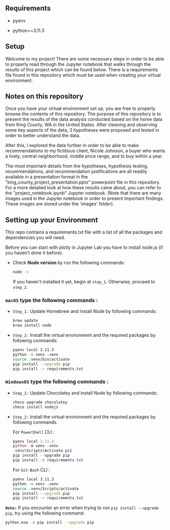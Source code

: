 ## Requirements

- pyenv

- python==3.11.3

## Setup

Welcome to my project! There are some necessary steps in order to be able to properly read through 
the Jupyter notebook that walks through the results of this project which can be found below. 
There is a requirements file found in this repository which must be used when creating your virtual environment. 


## Notes on this repository 

Once you have your virtual environment set up, you are free to properly browse the contents of this 
repository. The purpose of this repository is to present the results of the data analysis conducted 
based on the home data from King County, WA in the United States. After cleaning and observing some 
key aspects of the data, 3 hypotheses were proposed and tested in order to better understand the data.



After this, I explored the data further in order to be able to make recommendations to my fictitious 
client, Nicole Johnson, a buyer who wants a lively, central neighborhood, middle price range, and to buy
within a year.


The most important details from the hypotheses, hypothesis testing, recommendations, and recommendation 
justifications are all readily available in a presentation format in the 
"king_county_project_presentation.pptx" powerpoint file in this repository. 
For a more detailed look at how these results came about, you can refer to the "project_notebook.ipynb" 
Jupyter notebook. (Note that there are many images used in the Jupyter notebook in order to present 
important findings. These images are stored under the 'images' folder).

## Setting up your Environment
This repo contains a requirements.txt file with a list of all the packages and dependencies you will need.

Before you can start with plotly in Jupyter Lab you have to install node.js (if you haven't done it before).
- Check **Node version**  by run the following commands:
    ```sh
    node -v
    ```
    If you haven't installed it yet, begin at `step_1`. Otherwise, proceed to `step_2`.


### **`macOS`** type the following commands : 


- `Step_1:` Update Homebrew and install Node by following commands:
    ```sh
    brew update
    brew install node
    ```

- `Step_2:` Install the virtual environment and the required packages by following commands:

    ```BASH
    pyenv local 3.11.3
    python -m venv .venv
    source .venv/bin/activate
    pip install --upgrade pip
    pip install -r requirements.txt
    ```
### **`WindowsOS`** type the following commands :


- `Step_1:` Update Chocolatey and install Node by following commands:
    ```sh
    choco upgrade chocolatey
    choco install nodejs
    ```

- `Step_2:` Install the virtual environment and the required packages by following commands.

   For `PowerShell` CLI :

    ```PowerShell
    pyenv local 3.11.3
    python -m venv .venv
    .venv\Scripts\Activate.ps1
    pip install --upgrade pip
    pip install -r requirements.txt
    ```

    For `Git-Bash` CLI :
  
    ```BASH
    pyenv local 3.11.3
    python -m venv .venv
    source .venv/Scripts/activate
    pip install --upgrade pip
    pip install -r requirements.txt
    ```
 

 **`Note:`**
    If you encounter an error when trying to run `pip install --upgrade pip`, try using the following command:

   ```Bash
   python.exe -m pip install --upgrade pip
   ```

